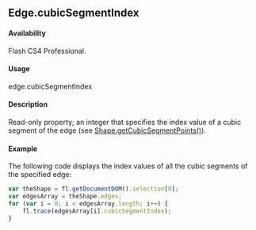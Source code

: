 ## Edge.cubicSegmentIndex

#### Availability

Flash CS4 Professional.

#### Usage

edge.cubicSegmentIndex

#### Description

Read-only property; an integer that specifies the index value of a cubic segment of the edge (see [Shape.getCubicSegmentPoints()](../Shape_object/Shape5.md)).

#### Example

The following code displays the index values of all the cubic segments of the specified edge:

```javascript
var theShape = fl.getDocumentDOM().selection[0];
var edgesArray = theShape.edges;
for (var i = 0; i < edgesArray.length; i++) {
    fl.trace(edgesArray[i].cubicSegmentIndex);
}
```

